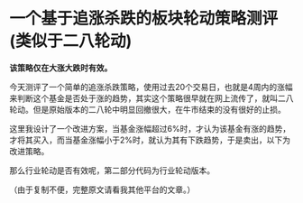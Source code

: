 # 一个基于追涨杀跌的板块轮动策略测评(类似于二八轮动)

**该策略仅在大涨大跌时有效。**

今天测评了一个简单的追涨杀跌策略，使用过去20个交易日，也就是4周内的涨幅来判断这个基金是否处于涨的趋势，其实这个策略很早就在网上流传了，就叫二八轮动。但是原始版本的二八轮中明显回撤很大，在牛市结束的没有很好的止损。

这里我设计了一个改进方案，当基金涨幅超过6%时，才认为该基金有涨的趋势，才将其买入，而当基金涨幅小于2%时，就认为其有下跌趋势，于是卖出，以下为改进策略。

那么行业轮动是否有效呢，第二部分代码为行业轮动版本。

（由于复制不便，完整原文请看我其他平台的文章。）